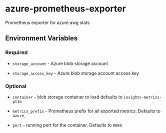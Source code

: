 # azure-prometheus-exporter

Prometheus exporter for azure awg stats

## Environment Variables

### Required

* `storage_account` - Azure blob storage account

* `storage_access_key` - Azure blob storage account access key

### Optional

* `container` - blob storage container to load defaults to `insights-metrics-pt1m`

* `metrics_prefix` - Prometheus prefix for all exported metrics. Defaults to `azure_`

* `port` - running port for the container. Defaults to `8080`
